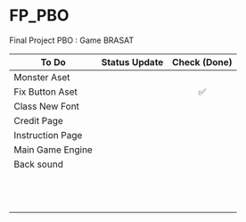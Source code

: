 # FP_PBO
Final Project PBO : Game BRASAT

| To Do                                 | Status Update                            | Check (Done) |
| ------------------------------------- |:-----------------------------------------|:------------:|
| Monster Aset| 	 |     |
| Fix Button Aset| 	  |:white_check_mark:|
| Class New Font| 	 |		  |
| Credit Page      					    | 			      						   |  |
| Instruction Page 					    | 			      						   |	  |
| Main Game Engine 					    | 			      						   |	  |
| Back sound       					    | 			      						   |		  |
|               					    | 			      						   |	  |
|               					    | 			      						   |	  |
|               					    | 			      						   |	  |
|               					    | 			      						   |	  |
|               					    | 			      						   |	  |
|               					    | 			      						   |	  |
|               					    | 			      						   |	  |
|               					    | 			      						   |	  |
|               					    | 			      						   |	  |
|               					    | 			      						   |	  |
|               					    | 			      						   |	  |
|               					    | 			      						   |	  |
